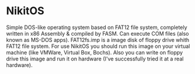 # NikitOS
Simple DOS-like operating system based on FAT12 file system, completely written in x86 Assembly & compiled by FASM.
Can execute COM files (also known as MS-DOS apps).
FAT12fs.imp is a image disk of floppy drive whith FAT12 file system. For use NikitOS you should run this image on your virtual machine (like VMWare, Virtual Box, Bochs). Also you can write on floppy drive this image and run it on hardware (I've successfully tried it at a real hardware).
